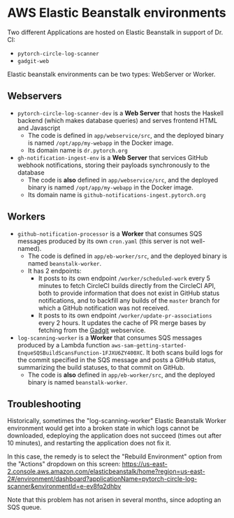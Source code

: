 # AWS Elastic Beanstalk environments

Two different Applications are hosted on Elastic Beanstalk in support of Dr. CI:
* `pytorch-circle-log-scanner`
* `gadgit-web`

Elastic beanstalk environments can be two types: WebServer or Worker.

## Webservers

* `pytorch-circle-log-scanner-dev` is a **Web Server** that hosts the Haskell backend (which makes database queries) and serves frontend HTML and Javascript
    * The code is defined in `app/webservice/src`, and the deployed binary is named `/opt/app/my-webapp` in the Docker image.
    * Its domain name is `dr.pytorch.org`
* `gh-notification-ingest-env` is a **Web Server** that services GitHub webhook notifications, storing their payloads synchronously to the database
    * The code is **also** defined in `app/webservice/src`, and the deployed binary is named `/opt/app/my-webapp` in the Docker image.
    * Its domain name is `github-notifications-ingest.pytorch.org`

## Workers

* `github-notification-processor` is a **Worker** that consumes SQS messages produced by its own `cron.yaml` (this server is not well-named).
    * The code is defined in `app/eb-worker/src`, and the deployed binary is named `beanstalk-worker`.
    * It has 2 endpoints:
        * It posts to its own endpoint `/worker/scheduled-work` every 5 minutes to fetch CircleCI builds directly from the CircleCI API, both to provide information that does not exist in GitHub status notifications, and to backfill any builds of the `master` branch for which a GitHub notification was not received.
        * It posts to its own endpoint `/worker/update-pr-associations` every 2 hours. It updates the cache of PR merge bases by fetching from the [Gadgit](https://github.com/kostmo/gadgit) webservice.
* `log-scanning-worker` is a **Worker** that consumes SQS messages produced by a Lambda function `aws-sam-getting-started-EnqueSQSBuildScansFunction-1FJXU6ZY400XC`.  It both scans build logs for the commit specified in the SQS message and posts a GitHub status, summarizing the build statuses, to that commit on GitHub.
    * The code is **also** defined in `app/eb-worker/src`, and the deployed binary is named `beanstalk-worker`.


Troubleshooting
-------------------

Historically, sometimes the "log-scanning-worker" Elastic Beanstalk Worker environment would get into a broken state in which logs cannot be downloaded,
edeploying the application does not succeed (times out after 10 minutes), and restarting the application does not fix it.

In this case, the remedy is to select the "Rebuild Environment" option from the "Actions" dropdown on this screen:
https://us-east-2.console.aws.amazon.com/elasticbeanstalk/home?region=us-east-2#/environment/dashboard?applicationName=pytorch-circle-log-scanner&environmentId=e-ev8fq2dhbv

Note that this problem has not arisen in several months, since adopting an SQS queue.
